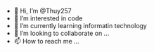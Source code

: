 - 👋 Hi, I’m @Thuy257
- 👀 I’m interested in code
- 🌱 I’m currently learning  informatin technology
- 💞️ I’m looking to collaborate on ...
- 📫 How to reach me ...

<!---
Thuy257/Thuy257 is a ✨ special ✨ repository because its `README.md` (this file) appears on your GitHub profile.
You can click the Preview link to take a look at your changes.
--->
